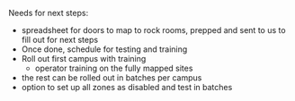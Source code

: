 Needs for next steps:
- spreadsheet for doors to map to rock rooms, prepped and sent to us to fill out for next steps
- Once done, schedule for testing and training
- Roll out first campus with training
	- operator training on the fully mapped sites
- the rest can be rolled out in batches per campus
- option to set up all zones as disabled and test in batches